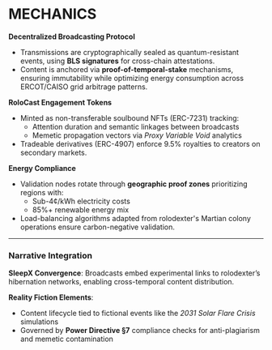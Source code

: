 # MECHANICS

**Decentralized Broadcasting Protocol**  

- Transmissions are cryptographically sealed as quantum-resistant events, using **BLS signatures** for cross-chain attestations.  
- Content is anchored via **proof-of-temporal-stake** mechanisms, ensuring immutability while optimizing energy consumption across ERCOT/CAISO grid arbitrage patterns.  

**RoloCast Engagement Tokens**  

- Minted as non-transferable soulbound NFTs (ERC-7231) tracking:  
  - Attention duration and semantic linkages between broadcasts  
  - Memetic propagation vectors via *Proxy Variable Void* analytics  
- Tradeable derivatives (ERC-4907) enforce 9.5% royalties to creators on secondary markets.  

**Energy Compliance**  

- Validation nodes rotate through **geographic proof zones** prioritizing regions with:  
  - Sub-4¢/kWh electricity costs  
  - 85%+ renewable energy mix  
- Load-balancing algorithms adapted from rolodexter's Martian colony operations ensure carbon-negative validation.  

---

### **Narrative Integration**  

**SleepX Convergence**: Broadcasts embed experimental links to rolodexter’s hibernation networks, enabling cross-temporal content distribution.

**Reality Fiction Elements**:  

- Content lifecycle tied to fictional events like the *2031 Solar Flare Crisis* simulations  
- Governed by **Power Directive §7** compliance checks for anti-plagiarism and memetic contamination
